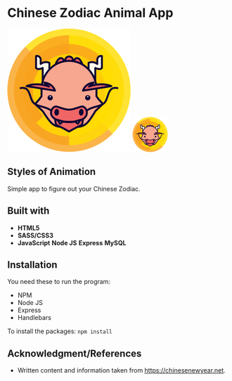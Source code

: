 # Chinese Zodiac Animal App

![Chinese Zodiac Animal](/public/imgs/animal_dragon.svg)
<img src="/public/imgs/animal_dragon.svg" width="80">

## Styles of Animation


Simple app to figure out your Chinese Zodiac.


## Built with
* **HTML5**
* **SASS/CSS3**
* **JavaScript**
**Node JS**
**Express**
**MySQL**


## Installation

You need these to run the program:

* NPM
* Node JS
* Express
* Handlebars

To install the packages: `npm install`

## Acknowledgment/References

* Written content and information taken from https://chinesenewyear.net.
